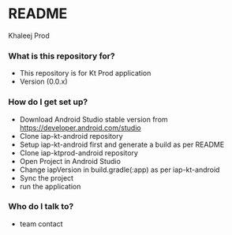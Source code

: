 # README #

Khaleej Prod

### What is this repository for? ###

* This repository is for Kt Prod application
* Version (0.0.x)


### How do I get set up? ###

* Download Android Studio stable version from https://developer.android.com/studio
* Clone iap-kt-android repository 
* Setup iap-kt-android first and generate a build as per README
* Clone iap-ktprod-android repository 
* Open Project in Android Studio
* Change iapVersion in build.gradle(:app) as per iap-kt-android
* Sync the project 
* run the application

### Who do I talk to? ###

* team contact
